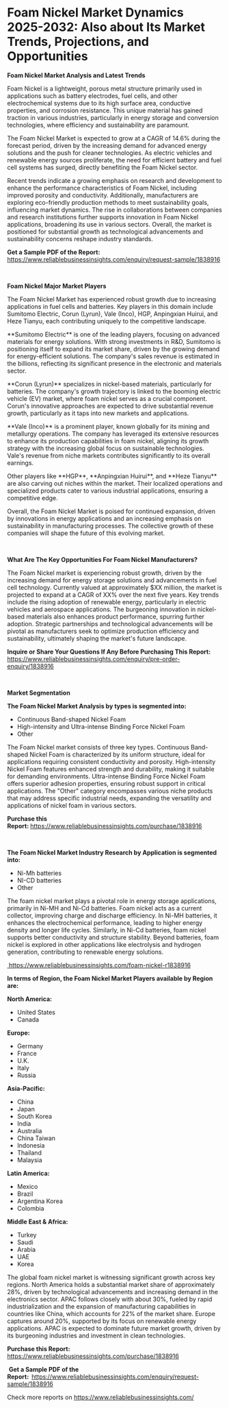<p><h1>Foam Nickel Market Dynamics 2025-2032: Also about Its Market Trends, Projections, and Opportunities</h1></p><p><strong>Foam Nickel Market Analysis and Latest Trends</strong></p>
<p><p>Foam Nickel is a lightweight, porous metal structure primarily used in applications such as battery electrodes, fuel cells, and other electrochemical systems due to its high surface area, conductive properties, and corrosion resistance. This unique material has gained traction in various industries, particularly in energy storage and conversion technologies, where efficiency and sustainability are paramount.</p><p>The Foam Nickel Market is expected to grow at a CAGR of 14.6% during the forecast period, driven by the increasing demand for advanced energy solutions and the push for cleaner technologies. As electric vehicles and renewable energy sources proliferate, the need for efficient battery and fuel cell systems has surged, directly benefiting the Foam Nickel sector.</p><p>Recent trends indicate a growing emphasis on research and development to enhance the performance characteristics of Foam Nickel, including improved porosity and conductivity. Additionally, manufacturers are exploring eco-friendly production methods to meet sustainability goals, influencing market dynamics. The rise in collaborations between companies and research institutions further supports innovation in Foam Nickel applications, broadening its use in various sectors. Overall, the market is positioned for substantial growth as technological advancements and sustainability concerns reshape industry standards.</p></p>
<p><strong>Get a Sample PDF of the Report:&nbsp;</strong> <a href="https://www.reliablebusinessinsights.com/enquiry/request-sample/1838916?utm_campaign=3568&utm_medium=2&utm_source=Github&utm_content=ia&utm_term=01042025&utm_id=foam-nickel">https://www.reliablebusinessinsights.com/enquiry/request-sample/1838916</a></p>
<p>&nbsp;</p>
<p><strong>Foam Nickel Major Market Players</strong></p>
<p><p>The Foam Nickel Market has experienced robust growth due to increasing applications in fuel cells and batteries. Key players in this domain include Sumitomo Electric, Corun (Lyrun), Vale (Inco), HGP, Anpingxian Huirui, and Heze Tianyu, each contributing uniquely to the competitive landscape.</p><p>**Sumitomo Electric** is one of the leading players, focusing on advanced materials for energy solutions. With strong investments in R&D, Sumitomo is positioning itself to expand its market share, driven by the growing demand for energy-efficient solutions. The company's sales revenue is estimated in the billions, reflecting its significant presence in the electronic and materials sector.</p><p>**Corun (Lyrun)** specializes in nickel-based materials, particularly for batteries. The company's growth trajectory is linked to the booming electric vehicle (EV) market, where foam nickel serves as a crucial component. Corun's innovative approaches are expected to drive substantial revenue growth, particularly as it taps into new markets and applications.</p><p>**Vale (Inco)** is a prominent player, known globally for its mining and metallurgy operations. The company has leveraged its extensive resources to enhance its production capabilities in foam nickel, aligning its growth strategy with the increasing global focus on sustainable technologies. Vale's revenue from niche markets contributes significantly to its overall earnings.</p><p>Other players like **HGP**, **Anpingxian Huirui**, and **Heze Tianyu** are also carving out niches within the market. Their localized operations and specialized products cater to various industrial applications, ensuring a competitive edge.</p><p>Overall, the Foam Nickel Market is poised for continued expansion, driven by innovations in energy applications and an increasing emphasis on sustainability in manufacturing processes. The collective growth of these companies will shape the future of this evolving market.</p></p>
<p>&nbsp;</p>
<p><strong>What Are The Key Opportunities For Foam Nickel Manufacturers?</strong></p>
<p><p>The Foam Nickel market is experiencing robust growth, driven by the increasing demand for energy storage solutions and advancements in fuel cell technology. Currently valued at approximately $XX million, the market is projected to expand at a CAGR of XX% over the next five years. Key trends include the rising adoption of renewable energy, particularly in electric vehicles and aerospace applications. The burgeoning innovation in nickel-based materials also enhances product performance, spurring further adoption. Strategic partnerships and technological advancements will be pivotal as manufacturers seek to optimize production efficiency and sustainability, ultimately shaping the market's future landscape.</p></p>
<p><strong>Inquire or Share Your Questions If Any Before Purchasing This Report:</strong> <a href="https://www.reliablebusinessinsights.com/enquiry/pre-order-enquiry/1838916?utm_campaign=3568&utm_medium=2&utm_source=Github&utm_content=ia&utm_term=01042025&utm_id=foam-nickel">https://www.reliablebusinessinsights.com/enquiry/pre-order-enquiry/1838916</a></p>
<p>&nbsp;</p>
<p><strong>Market Segmentation</strong></p>
<p><strong>The Foam Nickel Market Analysis by types is segmented into:</strong></p>
<p><ul><li>Continuous Band-shaped Nickel Foam</li><li>High-intensity and Ultra-intense Binding Force Nickel Foam</li><li>Other</li></ul></p>
<p><p>The Foam Nickel market consists of three key types. Continuous Band-shaped Nickel Foam is characterized by its uniform structure, ideal for applications requiring consistent conductivity and porosity. High-intensity Nickel Foam features enhanced strength and durability, making it suitable for demanding environments. Ultra-intense Binding Force Nickel Foam offers superior adhesion properties, ensuring robust support in critical applications. The "Other" category encompasses various niche products that may address specific industrial needs, expanding the versatility and applications of nickel foam in various sectors.</p></p>
<p><strong>Purchase this Report:&nbsp;</strong><a href="https://www.reliablebusinessinsights.com/purchase/1838916?utm_campaign=3568&utm_medium=2&utm_source=Github&utm_content=ia&utm_term=01042025&utm_id=foam-nickel">https://www.reliablebusinessinsights.com/purchase/1838916</a></p>
<p>&nbsp;</p>
<p><strong>The Foam Nickel Market Industry Research by Application is segmented into:</strong></p>
<p><ul><li>Ni-Mh batteries</li><li>NI-CD batteries</li><li>Other</li></ul></p>
<p><p>The foam nickel market plays a pivotal role in energy storage applications, primarily in Ni-MH and Ni-Cd batteries. Foam nickel acts as a current collector, improving charge and discharge efficiency. In Ni-MH batteries, it enhances the electrochemical performance, leading to higher energy density and longer life cycles. Similarly, in Ni-Cd batteries, foam nickel supports better conductivity and structure stability. Beyond batteries, foam nickel is explored in other applications like electrolysis and hydrogen generation, contributing to renewable energy solutions.</p></p>
<p><a href="https://www.reliablebusinessinsights.com/foam-nickel-r1838916?utm_campaign=3568&utm_medium=2&utm_source=Github&utm_content=ia&utm_term=01042025&utm_id=foam-nickel">&nbsp;https://www.reliablebusinessinsights.com/foam-nickel-r1838916</a></p>
<p><strong>In terms of Region, the Foam Nickel Market Players available by Region are:</strong></p>
<p>
    <p> <strong> North America: </strong>
        <ul>
            <li>United States</li>
            <li>Canada</li>
        </ul>
        </p> 
    <p> <strong> Europe: </strong>
        <ul>
            <li>Germany</li>
            <li>France</li>
            <li>U.K.</li>
            <li>Italy</li>
            <li>Russia</li>
        </ul>
        </p> 
    <p> <strong> Asia-Pacific: </strong>
        <ul>
            <li>China</li>
            <li>Japan</li>
            <li>South Korea</li>
            <li>India</li>
            <li>Australia</li>
            <li>China Taiwan</li>
            <li>Indonesia</li>
            <li>Thailand</li>
            <li>Malaysia</li>
        </ul>
        </p> 
    <p> <strong> Latin America: </strong>
        <ul>
            <li>Mexico</li>
            <li>Brazil</li>
            <li>Argentina Korea</li>
            <li>Colombia</li>
        </ul>
        </p> 
    <p> <strong> Middle East & Africa: </strong>
        <ul>
            <li>Turkey</li>
            <li>Saudi</li>
            <li>Arabia</li>
            <li>UAE</li>
            <li>Korea</li>
        </ul>
    </p>
    </p>
<p><p>The global foam nickel market is witnessing significant growth across key regions. North America holds a substantial market share of approximately 28%, driven by technological advancements and increasing demand in the electronics sector. APAC follows closely with about 30%, fueled by rapid industrialization and the expansion of manufacturing capabilities in countries like China, which accounts for 22% of the market share. Europe captures around 20%, supported by its focus on renewable energy applications. APAC is expected to dominate future market growth, driven by its burgeoning industries and investment in clean technologies.</p></p>
<p><strong>Purchase this Report: </strong><a href="https://www.reliablebusinessinsights.com/purchase/1838916?utm_campaign=3568&utm_medium=2&utm_source=Github&utm_content=ia&utm_term=01042025&utm_id=foam-nickel">https://www.reliablebusinessinsights.com/purchase/1838916</a></p>
<p>&nbsp;<strong>Get a Sample PDF of the Report:&nbsp;&nbsp;</strong><a href="https://www.reliablebusinessinsights.com/enquiry/request-sample/1838916?utm_campaign=3568&utm_medium=2&utm_source=Github&utm_content=ia&utm_term=01042025&utm_id=foam-nickel">https://www.reliablebusinessinsights.com/enquiry/request-sample/1838916</a></p>
<p><strong></strong></p>
<p>Check more reports on <a href="https://www.reliablebusinessinsights.com/?utm_campaign=3568&utm_medium=2&utm_source=Github&utm_content=ia&utm_term=01042025&utm_id=foam-nickel">https://www.reliablebusinessinsights.com/</a></p>